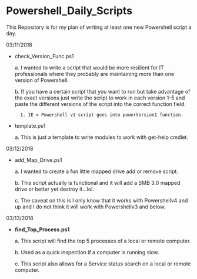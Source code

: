 # Powershell_Daily_Scripts
This Repository is for my plan of writing at least one new Powershell script a day.

03/11/2018

- check_Version_Func.ps1

  a. I wanted to write a script that would be more resilient for IT professionals where they probably
     are maintaining more than one version of Powershell.

  b. If you have a certain script that you want to run but take advantage of the exact versions just write
     the script to work in each version 1-5 and paste the different versions of the script into the correct
	 function field.

		1. IE = Powershell v1 script goes into powerVersion1 function.


- template.ps1

  a. This is just a template to write modules to work with get-help cmdlet.




 03/12/2018

 - add_Map_Drive.ps1

    a. I wanted to create a fun little mapped drive add or remove script.

    b. This script actually is functional and it will add a SMB 3.0 mapped drive or better yet destroy it...lol.

    c. The caveat on this is I only know that it works with Powershellv4 and up and I do not think it will work with Powershellv3 and below.



03/13/2018

- <b>find_Top_Process.ps1</b>

    a. This script will find the top 5 processes of a local or remote computer.

    b. Used as a quick inspection if a computer is running slow.

    c. This script also allows for a Service status search on a local or remote computer.
